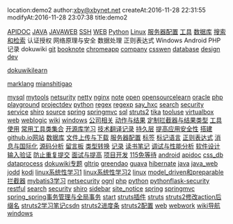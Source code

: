 location:demo2
author:xby@xbynet.net
createAt:2016-11-28 22:31:55
modifyAt:2016-11-28 23:07:38
title:demo2

[APIDOC](/pages/dokuwiki/archive/apidoc)
[JAVA](/pages/dokuwiki/archive/java)
[JAVAWEB](/pages/dokuwiki/archive/javaweb)
[SSH](/pages/dokuwiki/archive/ssh)
[WEB](/pages/dokuwiki/archive/web)
[Python](/pages/dokuwiki/archive/python)
[Linux](/pages/dokuwiki/archive/linux)
[服务器配置](/pages/dokuwiki/archive/服务器配置)
[工具](/pages/dokuwiki/archive/工具)
[数据库](/pages/dokuwiki/archive/数据库)
[搜索和检索](/pages/dokuwiki/archive/搜索和检索)
认证授权
网络原理与安全
数据处理
正则表达式
Windows
Android
PHP
记录
dokuwiki
[git](/pages/dokuwiki/git/index)
[booknote](/pages/dokuwiki/booknote/index)
[chromeapp](/pages/dokuwiki/chromeapp/index)
[company](/pages/dokuwiki/company/index)
[csswen](/pages/dokuwiki/csswen/index)
[database](/pages/dokuwiki/database/index)
[design](/pages/dokuwiki/design/index)
[dev](/pages/dokuwiki/dev/index)

[dokuwikilearn](/pages/dokuwiki/dokuwikilearn/index)




[marklang](/pages/dokuwiki/marklang/index)
[mianshitigao](/pages/dokuwiki/mianshitigao/index)

[mysql](/pages/dokuwiki/mysql/index)
[mytools](/pages/dokuwiki/mytools/index)
[netsurity](/pages/dokuwiki/netsurity/index)
[netty](/pages/dokuwiki/netty/index)
[nginx](/pages/dokuwiki/nginx/index)
[note](/pages/dokuwiki/note/index)
[open](/pages/dokuwiki/open/index)
[opensourcelearn](/pages/dokuwiki/opensourcelearn/index)
[oracle](/pages/dokuwiki/oracle/index)
[php](/pages/dokuwiki/php/index)
[playground](/pages/dokuwiki/playground/index)
[projectdev](/pages/dokuwiki/projectdev/index)
[python](/pages/dokuwiki/python/index)
[regex](/pages/dokuwiki/regex/index)
[regexp](/pages/dokuwiki/regexp/index)
[say_hxc](/pages/dokuwiki/say_hxc/index)
[search](/pages/dokuwiki/search/index)
[security](/pages/dokuwiki/security/index)
[service](/pages/dokuwiki/service/index)
[shiro](/pages/dokuwiki/shiro/index)
[source](/pages/dokuwiki/source/index)
[spring](/pages/dokuwiki/spring/index)
[springmvc](/pages/dokuwiki/springmvc/index)
[sql](/pages/dokuwiki/sql/index)
[struts2](/pages/dokuwiki/struts2/index)
[tika](/pages/dokuwiki/tika/index)
[tooluse](/pages/dokuwiki/tooluse/index)
[virtualbox](/pages/dokuwiki/virtualbox/index)
[web](/pages/dokuwiki/web/index)
[weblogic](/pages/dokuwiki/weblogic/index)
[wiki](/pages/dokuwiki/wiki/index)
[windows](/pages/dokuwiki/windows/index)
[公司相关](/pages/dokuwiki/公司相关)
[动作与结果](/pages/dokuwiki/动作与结果)
[定制拦截器与结果类型](/pages/dokuwiki/定制拦截器与结果类型)
[工具使用](/pages/dokuwiki/工具使用)
[常用工具类集合](/pages/dokuwiki/常用工具类集合)
[开源库学习](/pages/dokuwiki/开源库学习)
[技术翻译记录](/pages/dokuwiki/技术翻译记录)
[持久层](/pages/dokuwiki/持久层)
[提高应用安全性](/pages/dokuwiki/提高应用安全性)
[搭建github.io网站](/pages/dokuwiki/搭建github.io网站)
[数据库](/pages/dokuwiki/数据库)
[文件上传与下载](/pages/dokuwiki/文件上传与下载)
[服务器配置](/pages/dokuwiki/服务器配置)
[标签](/pages/dokuwiki/标签)
[标记语言](/pages/dokuwiki/标记语言)
[正则表达式](/pages/dokuwiki/正则表达式)
[消息与国际化](/pages/dokuwiki/消息与国际化)
[源码分析](/pages/dokuwiki/源码分析)
[留言板](/pages/dokuwiki/留言板)
[类型转换](/pages/dokuwiki/类型转换)
[记录](/pages/dokuwiki/记录)
[读书笔记](/pages/dokuwiki/读书笔记)
[调试与性能分析](/pages/dokuwiki/调试与性能分析)
[软件设计](/pages/dokuwiki/软件设计)
[输入验证](/pages/dokuwiki/输入验证)
[防止重复提交](/pages/dokuwiki/防止重复提交)
[面试与提高](/pages/dokuwiki/面试与提高)
[项目开发](/pages/dokuwiki/项目开发)
[115免等待](/pages/dokuwiki/115免等待)
[android](/pages/dokuwiki/android)
[apidoc](/pages/dokuwiki/apidoc)
[css_db](/pages/dokuwiki/css_db)
[dataprocess](/pages/dokuwiki/dataprocess)
[dokuwiki专题](/pages/dokuwiki/dokuwiki专题)
[gltrip](/pages/dokuwiki/gltrip)
[greendao](/pages/dokuwiki/greendao)
[guava](/pages/dokuwiki/guava)
[hibernate](/pages/dokuwiki/hibernate)
[java](/pages/dokuwiki/java)
[java_web](/pages/dokuwiki/java_web)
[jodd](/pages/dokuwiki/jodd)
[kodi](/pages/dokuwiki/kodi)
[linux系统性学习1](/pages/dokuwiki/linux系统性学习1)
[linux系统性学习2](/pages/dokuwiki/linux系统性学习2)
[linux](/pages/dokuwiki/linux)
[model_driven和preparable拦截器](/pages/dokuwiki/model_driven和preparable拦截器)
[mybatis3学习](/pages/dokuwiki/mybatis3学习)
[netsecurity](/pages/dokuwiki/netsecurity)
[ognl](/pages/dokuwiki/ognl)
[php](/pages/dokuwiki/php)
[python](/pages/dokuwiki/python)
[pythonflask-security](/pages/dokuwiki/pythonflask-security)
[restful](/pages/dokuwiki/restful)
[search](/pages/dokuwiki/search)
[security](/pages/dokuwiki/security)
[shiro](/pages/dokuwiki/shiro)
[sidebar](/pages/dokuwiki/sidebar)
[site_notice](/pages/dokuwiki/site_notice)
[spring](/pages/dokuwiki/spring)
[springmvc](/pages/dokuwiki/springmvc)
[spring_spring事务管理与全局事务](/pages/dokuwiki/spring_spring事务管理与全局事务)
[start](/pages/dokuwiki/start)
[struts插件](/pages/dokuwiki/struts插件)
[struts](/pages/dokuwiki/struts)
[struts2修改action后缀名](/pages/dokuwiki/struts2修改action后缀名)
[struts2学习笔记csdn](/pages/dokuwiki/struts2学习笔记csdn)
[struts2进度条](/pages/dokuwiki/struts2进度条)
[struts2配置](/pages/dokuwiki/struts2配置)
[web](/pages/dokuwiki/web)
[webwork](/pages/dokuwiki/webwork)
[wiki导航](/pages/dokuwiki/wiki导航)
[windows](/pages/dokuwiki/windows)
